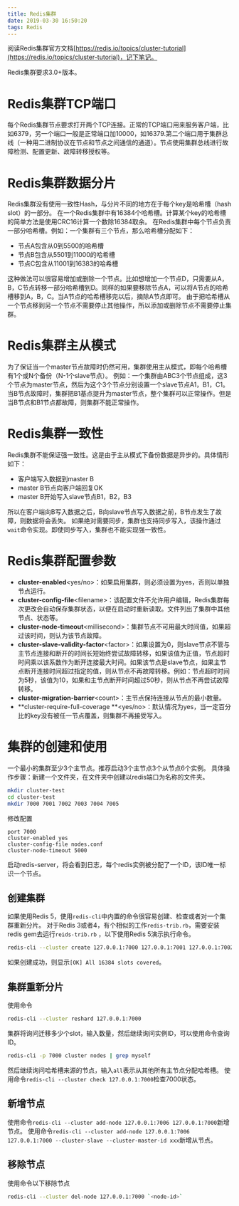 ```yaml
---
title: Redis集群
date: 2019-03-30 16:50:20
tags: Redis
---
```

阅读Redis集群官方文档[https://redis.io/topics/cluster-tutorial](https://redis.io/topics/cluster-tutorial)，记下笔记。
<!-- more -->
Redis集群要求3.0+版本。
# Redis集群TCP端口
每个Redis集群节点要求打开两个TCP连接。正常的TCP端口用来服务客户端，比如6379，另一个端口一般是正常端口加10000，如16379.第二个端口用于集群总线（一种用二进制协议在节点和节点之间通信的通道）。节点使用集群总线进行故障检测、配置更新、故障转移授权等。
# Redis集群数据分片
Redis集群没有使用一致性Hash，与分片不同的地方在于每个key是哈希槽（hash slot）的一部分。
在一个Redis集群中有16384个哈希槽。计算某个key的哈希槽的简单方法是使用CRC16计算一个数除16384取余。
在Redis集群中每个节点负责一部分哈希槽。例如：一个集群有三个节点，那么哈希槽分配如下：
* 节点A包含从0到5500的哈希槽
* 节点B包含从5501到11000的哈希槽
* 节点C包含从11001到16383的哈希槽

这种做法可以很容易增加或删除一个节点。比如想增加一个节点D，只需要从A，B，C节点转移一部分哈希槽到D。同样的如果要移除节点A，可以将A节点的哈希槽移到A，B，C。当A节点的哈希槽移完以后，摘除A节点即可。
由于把哈希槽从一个节点移到另一个节点不需要停止其他操作，所以添加或删除节点不需要停止集群。
# Redis集群主从模式
为了保证当一个master节点故障时仍然可用，集群使用主从模式，即每个哈希槽有1个或N个备份（N-1个slave节点）。
例如：一个集群由ABC3个节点组成，这3个节点为master节点，然后为这个3个节点分别设置一个slave节点A1，B1，C1。当B节点故障时，集群把B1基点提升为master节点，整个集群可以正常操作。但是当B节点和B1节点都故障，则集群不能正常操作。
# Redis集群一致性
Redis集群不能保证强一致性。这是由于主从模式下备份数据是异步的。具体情形如下：
* 客户端写入数据到master B
* master B节点向客户端回复OK
* master B开始写入slave节点B1，B2，B3

所以在客户端向B写入数据之后，B向slave节点写入数据之前，B节点发生了故障，则数据将会丢失。
如果绝对需要同步，集群也支持同步写入，该操作通过`wait`命令实现。即使同步写入，集群也不能实现强一致性。
# Redis集群配置参数
* **cluster-enabled**&lt;yes/no&gt;：如果启用集群，则必须设置为yes，否则以单独节点运行。
* **cluster-config-file**&lt;filename&gt;：该配置文件不允许用户编辑，Redis集群每次更改会自动保存集群状态，以便在启动时重新读取。文件列出了集群中其他节点、状态等。
* **cluster-node-timeout**&lt;millisecond&gt;：集群节点不可用最大时间值，如果超过该时间，则认为该节点故障。
* **cluster-slave-validity-factor**&lt;factor&gt;：如果设置为0，则slave节点不管与主节点连接和断开的时间长短始终尝试故障转移，如果该值为正值，节点超时时间乘以该系数作为断开连接最大时间。如果该节点是slave节点，如果主节点断开连接时间超过指定的值，则从节点不再故障转移。例如：节点超时时间为5秒，该值为10，如果和主节点断开时间超过50秒，则从节点不再尝试故障转移。
* **cluster-migration-barrier**&lt;count&gt;：主节点保持连接从节点的最小数量。
* **cluster-require-full-coverage **&lt;yes/no&gt;：默认情况为yes，当一定百分比的key没有被任一节点覆盖，则集群不再接受写入。

# 集群的创建和使用
一个最小的集群至少3个主节点。推荐启动3个主节点3个从节点6个实例。
具体操作步骤：新建一个文件夹，在文件夹中创建以redis端口为名称的文件夹。
```bash
mkdir cluster-test
cd cluster-test
mkdir 7000 7001 7002 7003 7004 7005
```
修改配置
```
port 7000
cluster-enabled yes
cluster-config-file nodes.conf
cluster-node-timeout 5000
```
启动redis-server，将会看到日志，每个redis实例被分配了一个ID，该ID唯一标识一个节点。
## 创建集群
如果使用Redis 5，使用`redis-cli`中内置的命令很容易创建、检查或者对一个集群重新分片。
对于Redis 3或者4，有个相似的工作`redis-trib.rb`，需要安装redis gem去运行`reids-trib.rb`	，以下使用Redis 5演示执行命令。
```bash
redis-cli --cluster create 127.0.0.1:7000 127.0.0.1:7001 127.0.0.1:7002 127.0.0.1:7003 127.0.0.1:7004 127.0.0.1:7005 --cluster-replicas 1
```
如果创建成功，则显示`[OK] All 16384 slots covered`。
## 集群重新分片
使用命令
```bash
redis-cli --cluster reshard 127.0.0.1:7000
```
集群将询问迁移多少个slot，输入数量，然后继续询问实例ID，可以使用命令查询ID。
```bash
redis-cli -p 7000 cluster nodes | grep myself
```
然后继续询问哈希槽来源的节点，输入`all`表示从其他所有主节点分配哈希槽。
使用命令`redis-cli --cluster check 127.0.0.1:7000`检查7000状态。
## 新增节点
使用命令`redis-cli --cluster add-node 127.0.0.1:7006 127.0.0.1:7000`新增节点。
使用命令`redis-cli --cluster add-node 127.0.0.1:7006 127.0.0.1:7000 --cluster-slave --cluster-master-id xxx`新增从节点。
## 移除节点
使用命令以下移除节点
```bash
redis-cli --cluster del-node 127.0.0.1:7000 `<node-id>`
```